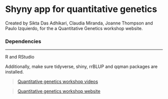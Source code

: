 # Shyny app for quantitative genetics


Created by Sikta Das Adhikari, Claudia Miranda, Joanne Thompson and Paulo Izquierdo, for the a Quantitative Genetics workshop website.

### Dependencies
_________________________________

R and RStudio

Additionally, make sure tidyverse, shiny, rrBLUP and qqman packages are installed.

>[Quantitative genetics workshop videos](https://youtube.com/playlist?list=PLOb4571zCOd8rnWQOTMGnSx5bncpGr9W6)

>[Quantitative genetics workshop website](https://pauloizquierdo.github.io/Quantitative_Genetics/)
